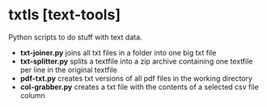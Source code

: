 # txtls [text-tools]
Python scripts to do stuff with text data.

- **txt-joiner.py** joins all txt files in a folder into one big txt file
- **txt-splitter.py** splits a textfile into a zip archive containing one textfile per line in the original textfile
- **pdf-txt.py** creates txt versions of all pdf files in the working directory
- **col-grabber.py** creates a txt file with the contents of a selected csv file column